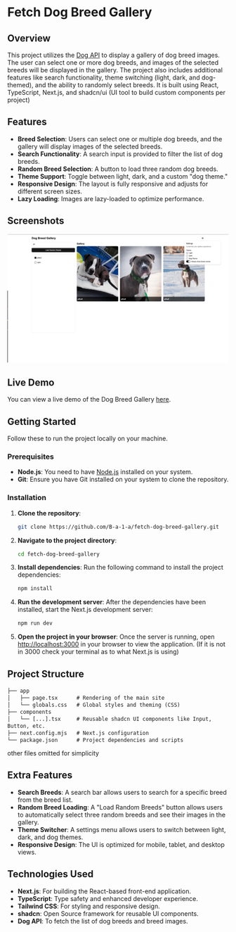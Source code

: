 # Fetch Dog Breed Gallery

## Overview
This project utilizes the [Dog API](https://thedogapi.com/) to display a gallery of dog breed images. The user can select one or more dog breeds, and images of the selected breeds will be displayed in the gallery. The project also includes additional features like search functionality, theme switching (light, dark, and dog-themed), and the ability to randomly select breeds. It is built using React, TypeScript, Next.js, and shadcn/ui (UI tool to build custom components per project)

## Features
- **Breed Selection**: Users can select one or multiple dog breeds, and the gallery will display images of the selected breeds.
- **Search Functionality**: A search input is provided to filter the list of dog breeds.
- **Random Breed Selection**: A button to load three random dog breeds.
- **Theme Support**: Toggle between light, dark, and a custom "dog theme."
- **Responsive Design**: The layout is fully responsive and adjusts for different screen sizes.
- **Lazy Loading**: Images are lazy-loaded to optimize performance.

## Screenshots
![screenshot of the demo](doggallery.png)

## Live Demo
You can view a live demo of the Dog Breed Gallery [here](https://balashukla.com/blog/fetch-frontend-demo).

## Getting Started
Follow these to run the project locally on your machine.

### Prerequisites
- **Node.js**: You need to have [Node.js](https://nodejs.org/) installed on your system.
- **Git**: Ensure you have Git installed on your system to clone the repository.

### Installation

1. **Clone the repository**:
   ```bash
   git clone https://github.com/B-a-1-a/fetch-dog-breed-gallery.git
   ```

2. **Navigate to the project directory**:
   ```bash
   cd fetch-dog-breed-gallery
   ```

3. **Install dependencies**:
   Run the following command to install the project dependencies:
   ```bash
   npm install
   ```

4. **Run the development server**:
   After the dependencies have been installed, start the Next.js development server:
   ```bash
   npm run dev
   ```

5. **Open the project in your browser**:
   Once the server is running, open [http://localhost:3000](http://localhost:3000) in your browser to view the application. (If it is not in 3000 check your terminal as to what Next.js is using)

## Project Structure
```
├── app
│   ├── page.tsx      # Rendering of the main site
│   └── globals.css   # Global styles and theming (CSS)
├── components
│   └── [...].tsx     # Reusable shadcn UI components like Input, Button, etc.
├── next.config.mjs   # Next.js configuration
└── package.json      # Project dependencies and scripts
```
other files omitted for simplicity

## Extra Features
- **Search Breeds**: A search bar allows users to search for a specific breed from the breed list.
- **Random Breed Loading**: A "Load Random Breeds" button allows users to automatically select three random breeds and see their images in the gallery.
- **Theme Switcher**: A settings menu allows users to switch between light, dark, and dog themes.
- **Responsive Design**: The UI is optimized for mobile, tablet, and desktop views.

## Technologies Used
- **Next.js**: For building the React-based front-end application.
- **TypeScript**: Type safety and enhanced developer experience.
- **Tailwind CSS**: For styling and responsive design.
- **shadcn**: Open Source framework for reusable UI components.
- **Dog API**: To fetch the list of dog breeds and breed images.